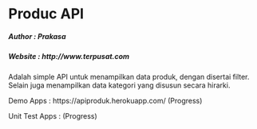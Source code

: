 <h1>Produc API</h1>
<h5>Author : Prakasa <prakasa@devetek.com></h5>
<h5>Website : http://www.terpusat.com</h5>

<p>Adalah simple API untuk menampilkan data produk, dengan disertai filter. Selain juga menampilkan data kategori yang disusun secara hirarki.</p>
<p>Demo Apps : https://apiproduk.herokuapp.com/ (Progress)</p>
<p>Unit Test Apps : (Progress)</p>
